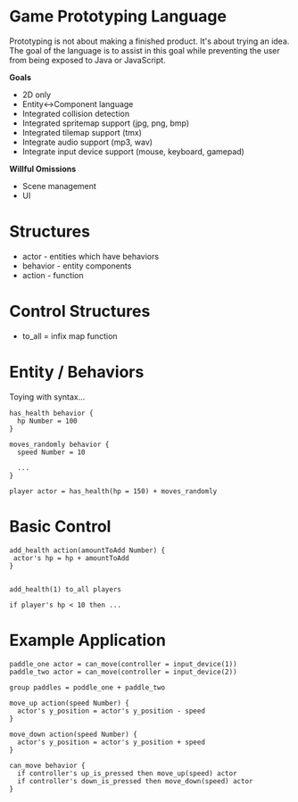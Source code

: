 # Game Prototyping Language

Prototyping is not about making a finished product. It's about trying an idea. The goal of the language is to assist in this goal while preventing the user from being exposed to Java or JavaScript.

**Goals**

* 2D only
* Entity<->Component language
* Integrated collision detection
* Integrated spritemap support (jpg, png, bmp)
* Integrated tilemap support (tmx)
* Integrate audio support (mp3, wav)
* Integrate input device support (mouse, keyboard, gamepad)

**Willful Omissions**

* Scene management
* UI

# Structures

* actor - entities which have behaviors
* behavior - entity components
* action - function

# Control Structures 

* to_all = infix map function

# Entity / Behaviors

Toying with syntax...

```
has_health behavior {
  hp Number = 100
}

moves_randomly behavior {
  speed Number = 10
  
  ...
}
```

```
player actor = has_health(hp = 150) + moves_randomly
```

# Basic Control

```
add_health action(amountToAdd Number) {
 actor's hp = hp + amountToAdd
}


add_health(1) to_all players

if player's hp < 10 then ...
```

# Example Application

```
paddle_one actor = can_move(controller = input_device(1))
paddle_two actor = can_move(controller = input_device(2))

group paddles = poddle_one + paddle_two

move_up action(speed Number) {
  actor's y_position = actor's y_position - speed
}

move_down action(speed Number) {
  actor's y_position = actor's y_position + speed
}

can_move behavior {
  if controller's up_is_pressed then move_up(speed) actor
  if controller's down_is_pressed then move_down(speed) actor
}
```
